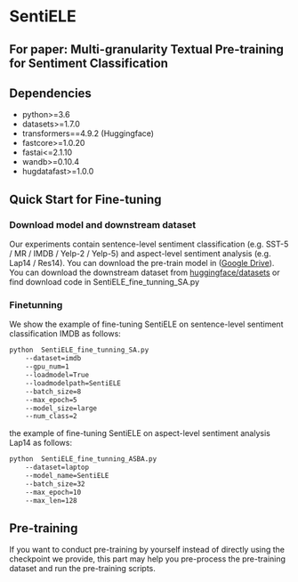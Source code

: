 # SentiELE
## For paper: Multi-granularity Textual Pre-training for Sentiment Classification

## Dependencies
- python>=3.6
- datasets>=1.7.0
- transformers==4.9.2 (Huggingface)
- fastcore>=1.0.20
- fastai<=2.1.10
- wandb>=0.10.4
- hugdatafast>=1.0.0

## Quick Start for Fine-tuning

### Download model and downstream dataset
Our experiments contain sentence-level sentiment classification (e.g. SST-5 / MR / IMDB / Yelp-2 / Yelp-5) and aspect-level sentiment analysis (e.g. Lap14 / Res14). 
You can download the pre-train model in ([Google Drive](https://hub.fastgit.org/)). 
You can download the downstream dataset from [huggingface/datasets](https://github.com/huggingface/datasets) or find download code in SentiELE_fine_tunning_SA.py

### Finetunning  
We show the example of fine-tuning SentiELE on sentence-level sentiment classification IMDB as follows:
```bash
python  SentiELE_fine_tunning_SA.py
	--dataset=imdb 
	--gpu_num=1 
	--loadmodel=True 
	--loadmodelpath=SentiELE 
	--batch_size=8 
	--max_epoch=5 
	--model_size=large 
	--num_class=2
```
the example of fine-tuning SentiELE on aspect-level sentiment analysis Lap14 as follows:
```bash
python  SentiELE_fine_tunning_ASBA.py
	--dataset=laptop 
	--model_name=SentiELE 
	--batch_size=32
	--max_epoch=10 
	--max_len=128 
```
## Pre-training
If you want to conduct pre-training by yourself instead of directly using the checkpoint we provide, this part may help you pre-process the pre-training dataset and run the pre-training scripts.



